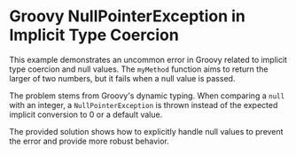 # Groovy NullPointerException in Implicit Type Coercion

This example demonstrates an uncommon error in Groovy related to implicit type coercion and null values.  The `myMethod` function aims to return the larger of two numbers, but it fails when a null value is passed.

The problem stems from Groovy's dynamic typing. When comparing a `null` with an integer, a `NullPointerException` is thrown instead of the expected implicit conversion to 0 or a default value.

The provided solution shows how to explicitly handle null values to prevent the error and provide more robust behavior.